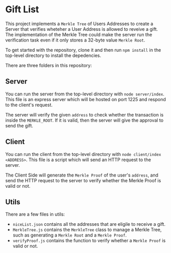 # Gift List

This project implements a `Merkle Tree` of Users Addresses to create a Server that verifies wheteher a User Address is allowed to reveive a gift. The implementation of the Merkle Tree could make the server run the verification task even if it only stores a 32-byte value `Merkle Root`.

To get started with the repository, clone it and then run `npm install` in the top-level directory to install the depedencies.

There are three folders in this repository:

## Server

You can run the server from the top-level directory with `node server/index`. This file is an express server which will be hosted on port 1225 and respond to the client's request.

The server will verify the given `address` to check whether the transaction is inside the `MERKLE_ROOT`. If it is valid, then the server will give the approval to send the gift.

## Client

You can run the client from the top-level directory with `node client/index <ADDRESS>`. This file is a script which will send an HTTP request to the server.

The Client Side will generate the `Merkle Proof` of the user's `address`, and send the HTTP request to the server to verify whether the Merkle Proof is valid or not.  

## Utils

There are a few files in utils:

- `niceList.json` contains all the addresses that are eligile to receive a gift.
- `MerkleTree.js` contains the `MerkleTree` class to manage a Merkle Tree, such as generating a `Merkle Root` and a `Merkle Proof`.
- `verifyProof.js` contains the function to verify whether a `Merkle Proof` is valid or not. 
